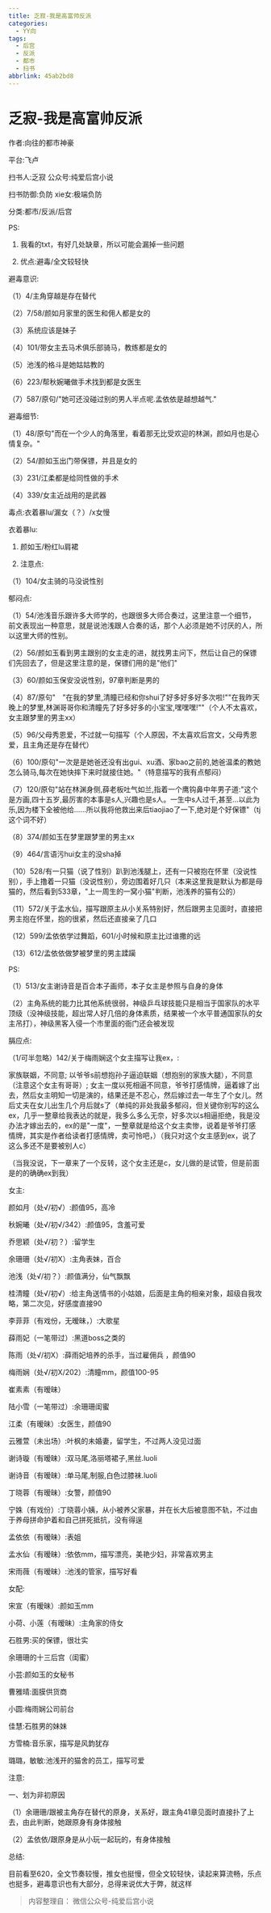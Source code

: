 ```yaml
---
title: 乏寂-我是高富帅反派
categories:
  - YY向
tags:
  - 后宫
  - 反派
  - 都市
  - 扫书
abbrlink: 45ab2bd8
---
```

# 乏寂-我是高富帅反派
作者:向往的都市神豪

平台:飞卢

扫书人:乏寂 公众号:纯爱后宫小说

扫书防御:负防 xie女:极端负防

分类:都市/反派/后宫

PS:

1.  我看的txt，有好几处缺章，所以可能会漏掉一些问题

2.  优点:避毒/全文较轻快

避毒意识:

（1）4/主角穿越是存在替代

（2）7/58/颜如月家里的医生和佣人都是女的

（3）系统应该是妹子

（4）101/带女主去马术俱乐部骑马，教练都是女的

（5）池浅的格斗是她姑姑教的

（6）223/帮秋婉曦做手术找到都是女医生

（7）587/原句/"她可还没碰过别的男人半点呢.孟依依是越想越气."

避毒细节:

（1）48/原句"而在一个少人的角落里，看着那无比受欢迎的林渊，颜如月也是心情复杂。"

（2）54/颜如玉出门带保镖，并且是女的

（3）231/江柔都是给同性做的手术

（4）339/女主近战用的是武器

毒点:衣着暴lu/漏女（？）/x女慢

衣着暴lu:

1.  颜如玉/粉红lu肩裙

2.  注意点:

（1）104/女主骑的马没说性别

郁闷点:

（1）54/池浅音乐跟许多大师学的，也跟很多大师合奏过，这里注意一个细节，前文表现出一种意思，就是说池浅跟人合奏的话，那个人必须是她不讨厌的人，所以这里大师的性别。

（2）56/颜如玉看到男主跟别的女主走的进，就找男主问下，然后让自己的保镖们先回去了，但是这里注意的是，保镖们用的是"他们"

（3）60/颜如玉保安没说性别，97章判断是男的

（4）87/原句"　"在我的梦里,清瞳已经和你shui了好多好多好多次啦!""在我昨天晚上的梦里,林渊哥哥你和清瞳先了好多好多的小宝宝,嘿嘿嘿!""（个人不太喜欢，女主跟梦里的男主xx）

（5）96/父母秀恩爱，不过就一句描写（个人原因，不太喜欢后宫文，父母秀恩爱，且主角还是存在替代）

（6）100/原句"一次是是她爸还没有出gui、xu酒、家bao之前的,她爸温柔的教她怎么骑马,每次在她快摔下来时就接住她。"（特意描写的我有点郁闷）

（7）120/原句"站在林渊身侧,薛老板吐气如兰,指着一个鹰钩鼻中年男子道:"这个是方画,四十五岁,最厉害的本事是s人,兴趣也是s人。一生中s人过千,甚至...以此为乐,因为楼下全被他给......所以我将他救出来后tiaojiao了一下,绝对是个好保镖"（tj这个词不好）

（8）374/颜如玉在梦里跟梦里的男主xx

（9）464/言语污hui女主的没sha掉

（10）528/有一只猫（说了性别）趴到池浅腿上，还有一只被抱在怀里（没说性别），手上撸着一只猫（没说性别），旁边围着好几只（本来这里我是默认为都是母猫的，然后看到533章，"上一周生的一窝小猫"判断，池浅养的猫有公的）

（11）572/关于孟水仙，描写跟原主从小关系特别好，然后跟男主见面时，直接把男主抱在怀里，抱的很紧，然后还直接亲了几口

（12）599/孟依依学过舞蹈，601/小时候和原主比过谁撒的远

（13）612/孟依依做梦被梦里的男主蹂躏

PS:

（1）513/女主谢诗音是百合本子画师，本子女主是参照与自身的身体

（2）主角系统的能力比其他系统很弱，神级乒乓球技能只是相当于国家队的水平顶级（没神级技能，超出常人好几倍的身体素质，结果被一个水平普通国家队的女主吊打），神级黑客入侵一个市里面的衙门还会被发现

膈应点:

（1/可半忽略）142/关于梅雨娴这个女主描写让我ex，:

家族联姻，不同意;
以爷爷s前想抱孙子逼迫联姻（想抱别的家族大腿），不同意（注意这个女主有哥哥）;
女主一度以死相逼不同意，爷爷打感情牌，逼着嫁了出去，然后女主明知一切是演的，结果还是不忍心，然后嫁过去一年生了个女儿。然后丈夫在女儿出生几个月后就s了（单纯的非处我最多郁闷，但关键你别写的这么ex，几乎一整章给我表达的就是，我多么多么无奈，好多次以s相逼拒绝，我是没办法才嫁出去的，ex的是"一度"，一整章就是给这个女主卖惨，说着是爷爷打感情牌，其实是作者给读者打感情牌，卖可怜吧，）（我只对这个女主感到ex，说了这么多还不是要被别人c）

（当我没说，下一章来了一个反转，这个女主还是c，女儿做的是试管，但是前面是的的确确ex到我）

女主:

颜如月（处√/初√）:颜值95，高冷

秋婉曦（处√/初√/342）:颜值95，含羞可爱

乔思颖（处√/初？）:留学生

余珊珊（处√/初X）:主角表妹，百合

池浅（处√/初？）:颜值满分，仙气飘飘

桂清瞳（处√/初√）:给主角送情书的小姑娘，后面是主角的相亲对象，超级自我攻略，第二次见，好感度直接90

李菲菲（有戏份，无暧昧，）:大歌星

薛雨妃（一笔带过）:黑道boss之类的

陈雨（处√/初X）:薛雨妃培养的杀手，当过雇佣兵 ，颜值90

梅雨娴（处√/初X/202）:清瞳mm，颜值100-95

崔素素（有暧昧）

陆小雪（一笔带过）:余珊珊闺蜜

江柔（有暧昧）:女医生，颜值90

云雅萱（未出场）:叶枫的未婚妻，留学生，不过两人没见过面

谢诗璇（有暧昧）:双马尾,洛丽塔裙子,黑丝.luoli

谢诗音（有暧昧）:单马尾,制服,白色过膝袜.luoli

丁晓蓉（有暧昧）:女警，颜值90

宁姝（有戏份）:丁晓蓉小姨，从小被养父家暴，并在长大后被意图不轨，不过由于养母拼命护着和自己拼死抵抗，没有得逞

孟依依（有暧昧）:表姐

孟水仙（有暧昧）:依依mm，描写漂亮，美艳少妇，非常喜欢男主

宋雨薇（有暧昧）:池浅的管家，描写好看

女配:

宋宣（有暧昧）:颜如玉mm

小荷、小莲（有暧昧）:主角家的侍女

石胜男:买的保镖，很壮实

余珊珊的十三后宫（闺蜜）

小芸:颜如玉的女秘书

曹雅晴:面膜供货商

小圆:梅雨娴公司前台

佳慧:石胜男的妹妹

方雪楠:音乐家，描写是风韵犹存

璐璐，敏敏:池浅开的猫舍的员工，描写可爱

注意:

一、划为非初原因

（1）余珊珊/跟被主角存在替代的原身，关系好，跟主角41章见面时直接扑了上去，由此判断，她跟原身有身体接触

（2）孟依依/跟原身是从小玩一起玩的，有身体接触

总结:

目前看至620，全文节奏较慢，推女也挺慢，但全文较轻快，读起来算流畅，乐点也挺多，避毒意识也有大部分，总得来说优大于弊，就这样


> 内容整理自： 微信公众号-纯爱后宫小说